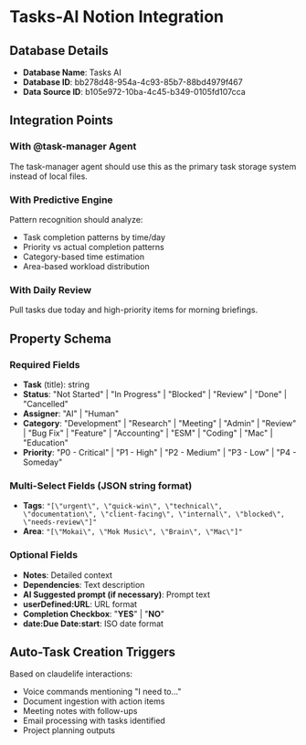 # Tasks-AI Notion Integration

## Database Details
- **Database Name**: Tasks AI
- **Database ID**: bb278d48-954a-4c93-85b7-88bd4979f467
- **Data Source ID**: b105e972-10ba-4c45-b349-0105fd107cca

## Integration Points

### With @task-manager Agent
The task-manager agent should use this as the primary task storage system instead of local files.

### With Predictive Engine
Pattern recognition should analyze:
- Task completion patterns by time/day
- Priority vs actual completion patterns
- Category-based time estimation
- Area-based workload distribution

### With Daily Review
Pull tasks due today and high-priority items for morning briefings.

## Property Schema

### Required Fields
- **Task** (title): string
- **Status**: "Not Started" | "In Progress" | "Blocked" | "Review" | "Done" | "Cancelled"
- **Assigner**: "AI" | "Human"
- **Category**: "Development" | "Research" | "Meeting" | "Admin" | "Review" | "Bug Fix" | "Feature" | "Accounting" | "ESM" | "Coding" | "Mac" | "Education"
- **Priority**: "P0 - Critical" | "P1 - High" | "P2 - Medium" | "P3 - Low" | "P4 - Someday"

### Multi-Select Fields (JSON string format)
- **Tags**: `"[\"urgent\", \"quick-win\", \"technical\", \"documentation\", \"client-facing\", \"internal\", \"blocked\", \"needs-review\"]"`
- **Area**: `"[\"Mokai\", \"Mok Music\", \"Brain\", \"Mac\"]"`

### Optional Fields
- **Notes**: Detailed context
- **Dependencies**: Text description
- **AI Suggested prompt (if necessary)**: Prompt text
- **userDefined:URL**: URL format
- **Completion Checkbox**: "__YES__" | "__NO__"
- **date:Due Date:start**: ISO date format

## Auto-Task Creation Triggers

Based on claudelife interactions:
- Voice commands mentioning "I need to..."
- Document ingestion with action items
- Meeting notes with follow-ups
- Email processing with tasks identified
- Project planning outputs